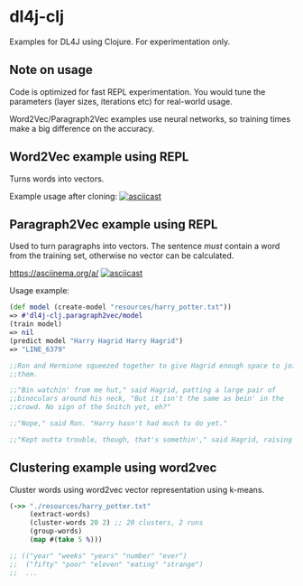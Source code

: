 # dl4j-clj

Examples for DL4J using Clojure. For experimentation only.

## Note on usage

Code is optimized for fast REPL experimentation. You would tune
the parameters (layer sizes, iterations etc) for real-world usage.

Word2Vec/Paragraph2Vec examples use neural networks, so training
times make a big difference on the accuracy.

## Word2Vec example using REPL

Turns words into vectors.

Example usage after cloning:
[![asciicast](https://asciinema.org/a/1b8anqb29r3a280zer88k9p1m.png)](https://asciinema.org/a/1b8anqb29r3a280zer88k9p1m)

## Paragraph2Vec example using REPL

Used to turn paragraphs into vectors. The sentence _must_ contain
a word from the training set, otherwise no vector can be calculated.

https://asciinema.org/a/
[![asciicast](https://asciinema.org/a/6m7t6pqf3wp4sbv28o78rd12u.png)](https://asciinema.org/a/6m7t6pqf3wp4sbv28o78rd12u)

Usage example:

```clojure
(def model (create-model "resources/harry_potter.txt"))
=> #'dl4j-clj.paragraph2vec/model
(train model)
=> nil
(predict model "Harry Hagrid Harry Hagrid")
=> "LINE_6379"

;;Ron and Hermione squeezed together to give Hagrid enough space to join
;;them.

;;"Bin watchin' from me hut," said Hagrid, patting a large pair of
;;binoculars around his neck, "But it isn't the same as bein' in the
;;crowd. No sign of the Snitch yet, eh?"

;;"Nope," said Ron. "Harry hasn't had much to do yet."

;;"Kept outta trouble, though, that's somethin'," said Hagrid, raising his
```

## Clustering example using word2vec

Cluster words using word2vec vector representation using k-means.

```clojure
(->> "./resources/harry_potter.txt"
     (extract-words)
     (cluster-words 20 2) ;; 20 clusters, 2 runs
     (group-words)
     (map #(take 5 %)))

;; (("year" "weeks" "years" "number" "ever")
;;  ("fifty" "poor" "eleven" "eating" "strange")
;;  ...
```
